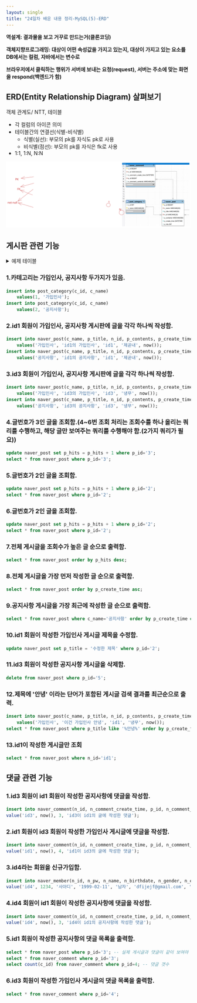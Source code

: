 ```yaml
---
layout: single
title: "24일차 배운 내용 정리-MySQL(5)-ERD"
---
```


**역설계: 결과물을 보고 거꾸로 만드는거(클론코딩)**

**객체지향프로그래밍: 대상이 어떤 속성값을 가지고 있는지, 대상이 가지고 있는 요소를 DB에서는 컬럼, 자바에서는 변수로**

**브라우저에서 클릭하는 행위가 서버에 보내는 요청(request), 서버는 주소에 맞는 화면을 respond(백엔드가 함)**

## ERD(Entity Relationship Diagram) 살펴보기

객체 관계도/
NTT, 테이블

- 각 컬럼의 아이콘 의미
- 테이블간의 연결선(식별-비식별)
    - 식별(실선): 부모의 pk를 자식도 pk로 사용
    - 비식별(점선): 부모의 pk를 자식은 fk로 사용
- 1:1, 1:N, N:N 

<img src="../assets/images/Untitled-2022-04-20-0855.svg">

## 게시판 관련 기능

<details>
<summary>
예제 테이블
</summary>
<div markdown="1">

```sql
drop table naver_member;
create table naver_member(
	n_id varchar(20),
    n_pw varchar (16) not null,
    n_name varchar(20) not null,
    n_birthdate date not null,
    n_gender varchar(10) not null,
    n_email varchar(50),
    n_phone varchar(30) not null,
    constraint pk_naver_member primary key(n_id)
);

drop table naver_post;
create table naver_post (
	p_id bigint auto_increment,
    c_name varchar(20) not null,
    p_title varchar(50) not null,
    n_id varchar(20) not null,
    p_contents varchar(500),
    p_create_time datetime not null,
    p_hits int default 0,
    constraint pk_naver_post primary key(p_id),
    constraint fk_naver_post foreign key(n_id) references naver_member(n_id),
    constraint fk_naver_post_category foreign key(c_name) references post_category(c_name)
);

drop table post_category;
create table post_category(
	c_id int,
    c_name varchar(20),
    constraint pk_post_category primary key(c_name)
);

drop table naver_comment;
create table naver_comment (
	c_id bigint auto_increment,
	n_id varchar(20) not null,
    n_comment_create_time datetime,
    p_id bigint not null,
	n_comment_contents varchar(200),
    constraint pk_post_comment primary key(c_id),
    constraint fk_naver_comment_writer foreign key(n_id) references naver_member(n_id),
    constraint fk_naver_comment_post foreign key(p_id) references naver_post(p_id)
);

insert into naver_member(n_id, n_pw, n_name, n_birthdate, n_gender, n_email, n_phone) 
value('id1', 1234, '김아디', '1988-01-13', '남자', 'ked@gmail.com', '010-1232-5245');
insert into naver_member(n_id, n_pw, n_name, n_birthdate, n_gender, n_email, n_phone) 
value('id2', 2323, '이아디', '1990-08-01', '여자', 'lee@gmail.com', '010-2244-1111');
insert into naver_member(n_id, n_pw, n_name, n_birthdate, n_gender, n_email, n_phone) 
value('id3', 5555, '박아디', '2000-04-13', '남자', 'park@gmail.com', '010-6666-1232');
```

</div>
</details>

### 1.카테고리는 가입인사, 공지사항 두가지가 있음.

```sql
insert into post_category(c_id, c_name)
	values(1, '가입인사');
insert into post_category(c_id, c_name)
	values(2, '공지사항');
```

### 2.id1 회원이 가입인사, 공지사항 게시판에 글을 각각 하나씩 작성함.

```sql
insert into naver_post(c_name, p_title, n_id, p_contents, p_create_time)
	values('가입인사', 'id1의 가입인사', 'id1', '제곧내', now());
insert into naver_post(c_name, p_title, n_id, p_contents, p_create_time)
	values('공지사항', 'id1의 공지사항', 'id1', '제곧내', now());
```

### 3.id3 회원이 가입인사, 공지사항 게시판에 글을 각각 하나씩 작성함.

```sql
insert into naver_post(c_name, p_title, n_id, p_contents, p_create_time)
	values('가입인사', 'id3의 가입인사', 'id3', '냉무', now());
insert into naver_post(c_name, p_title, n_id, p_contents, p_create_time)
	values('공지사항', 'id3의 공지사항', 'id3', '냉무', now());
```

### 4.글번호가 3인 글을 조회함.(4~6번 조회 처리는 조회수를 하나 올리는 쿼리를 수행하고, 해당 글만 보여주는 쿼리를 수행해야 함.(2가지 쿼리가 필요))

```sql
update naver_post set p_hits = p_hits + 1 where p_id='3';
select * from naver_post where p_id='3';
```

### 5.글번호가 2인 글을 조회함.

```sql
update naver_post set p_hits = p_hits + 1 where p_id='2';
select * from naver_post where p_id='2';
```

### 6.글번호가 2인 글을 조회함.

```sql
update naver_post set p_hits = p_hits + 1 where p_id='2';
select * from naver_post where p_id='2';
```

### 7.전체 게시글을 조회수가 높은 글 순으로 출력함. 

```sql
select * from naver_post order by p_hits desc;
```


### 8.전체 게시글을 가장 먼저 작성한 글 순으로 출력함. 

```sql
select * from naver_post order by p_create_time asc;
```

### 9.공지사항 게시글을 가장 최근에 작성한 글 순으로 출력함. 

```sql
select * from naver_post where c_name='공지사항' order by p_create_time desc;
```

### 10.id1 회원이 작성한 가입인사 게시글 제목을 수정함. 

```sql
update naver_post set p_title = '수정한 제목' where p_id='2';
```

### 11.id3 회원이 작성한 공지사항 게시글을 삭제함. 

```sql
delete from naver_post where p_id='5';
```

### 12.제목에 '안녕' 이라는 단어가 포함된 게시글 검색 결과를 최근순으로 출력. 

```sql
insert into naver_post(c_name, p_title, n_id, p_contents, p_create_time)
	values('가입인사', '이건 가입인사 안녕', 'id1', '냉무', now());
select * from naver_post where p_title like '%안녕%' order by p_create_time desc;
```

### 13.id1이 작성한 게시글만 조회

```sql
select * from naver_post where n_id='id1';
```

## 댓글 관련 기능 

### 1.id3 회원이 id1 회원이 작성한 공지사항에 댓글을 작성함. 

```sql
insert into naver_comment(n_id, n_comment_create_time, p_id, n_comment_contents) 
value('id3', now(), 3, 'id3이 id1의 글에 작성한 댓글');
```

### 2.id1 회원이 id3 회원이 작성한 가입인사 게시글에 댓글을 작성함. 

```sql
insert into naver_comment(n_id, n_comment_create_time, p_id, n_comment_contents) 
value('id1', now(), 4, 'id1이 id3의 글에 작성한 댓글');
```

### 3.id4라는 회원을 신규가입함. 

```sql
insert into naver_member(n_id, n_pw, n_name, n_birthdate, n_gender, n_email, n_phone) 
value('id4', 1234, '사아디', '1999-02-11', '남자', 'dfijejf@gmail.com', '010-5566-1232');
```
### 4.id4 회원이 id1 회원이 작성한 공지사항에 댓글을 작성함. 

```sql
insert into naver_comment(n_id, n_comment_create_time, p_id, n_comment_contents) 
value('id4', now(), 3, 'id4이 id1의 공지사항에 작성한 댓글');
```

### 5.id1 회원이 작성한 공지사항의 댓글 목록을 출력함. 

```sql
select * from naver_post where p_id='3'; -- 실제 게시글과 댓글이 같이 보여야 하므로 두 쿼리를 가져가야 함.
select * from naver_comment where p_id='3';
select count(c_id) from naver_comment where p_id=4; -- 댓글 갯수
```

### 6.id3 회원이 작성한 가입인사 게시글의 댓글 목록을 출력함. 

```sql
select * from naver_comment where p_id='4';
```
